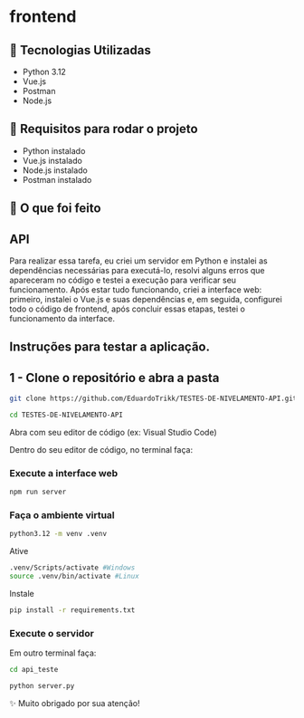 # frontend

## 📣 Tecnologias Utilizadas
- Python 3.12
- Vue.js
- Postman
- Node.js

## 📣 Requisitos para rodar o projeto
- Python instalado
- Vue.js instalado
- Node.js instalado
- Postman instalado
  
## 📣 O que foi feito

## API
Para realizar essa tarefa, eu criei um servidor em Python e instalei as dependências necessárias para executá-lo, resolvi alguns erros que apareceram no código e testei a execução para verificar seu funcionamento. Após estar tudo funcionando, criei a interface web: primeiro, instalei o Vue.js e suas dependências e, em seguida, configurei todo o código de frontend, após concluir essas etapas, testei o funcionamento da interface. 

## Instruções para testar a aplicação.

## 1 - Clone o repositório e abra a pasta

```bash
git clone https://github.com/EduardoTrikk/TESTES-DE-NIVELAMENTO-API.git
```
```bash
cd TESTES-DE-NIVELAMENTO-API
```
Abra com seu editor de código (ex: Visual Studio Code)

Dentro do seu editor de código, no terminal faça:

### Execute a interface web
```bash
npm run server
```

### Faça o ambiente virtual
```bash
python3.12 -m venv .venv
```
Ative
```bash
.venv/Scripts/activate #Windows
source .venv/bin/activate #Linux
```
Instale 
```bash
pip install -r requirements.txt
```

###  Execute o servidor
Em outro terminal faça:
```bash
cd api_teste
```
```bash
python server.py
```

✨ Muito obrigado por sua atenção!

